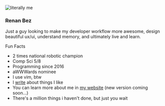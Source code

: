 ![literally me](https://github.com/user-attachments/assets/694f0eb9-8f69-4c36-8e48-7383a4d5f598)

### Renan Bez

Just a guy looking to make my developer workflow more awesome, design beautiful
ux/ui, understand memory, and ultimately live and learn.

Fun Facts
* 2 times national robotic champion
* Comp Sci 5/8
* Programming since 2016
* aWWWards nominee
* I use vim, btw
* I [write](https://medium.com/@therealrenanbez) about things I like
* You can learn more about me in [my website](https://www.renanbez.com/) (new version coming soon...)
* There's a million things i haven't done, but just you wait
